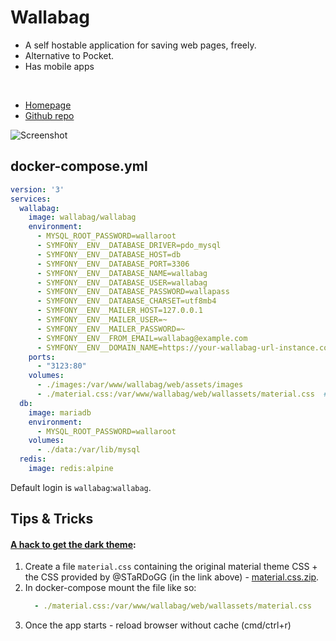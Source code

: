 # Wallabag

- A self hostable application for saving web pages, freely.
- Alternative to Pocket.
- Has mobile apps

<br>

- [Homepage](https://www.wallabag.it/en)
- [Github repo](https://github.com/wallabag/docker)

![Screenshot](wallabag.jpg)


## docker-compose.yml
```yml
version: '3'
services:
  wallabag:
    image: wallabag/wallabag
    environment:
      - MYSQL_ROOT_PASSWORD=wallaroot
      - SYMFONY__ENV__DATABASE_DRIVER=pdo_mysql
      - SYMFONY__ENV__DATABASE_HOST=db
      - SYMFONY__ENV__DATABASE_PORT=3306
      - SYMFONY__ENV__DATABASE_NAME=wallabag
      - SYMFONY__ENV__DATABASE_USER=wallabag
      - SYMFONY__ENV__DATABASE_PASSWORD=wallapass
      - SYMFONY__ENV__DATABASE_CHARSET=utf8mb4
      - SYMFONY__ENV__MAILER_HOST=127.0.0.1
      - SYMFONY__ENV__MAILER_USER=~
      - SYMFONY__ENV__MAILER_PASSWORD=~
      - SYMFONY__ENV__FROM_EMAIL=wallabag@example.com
      - SYMFONY__ENV__DOMAIN_NAME=https://your-wallabag-url-instance.com
    ports:
      - "3123:80"
    volumes:
      - ./images:/var/www/wallabag/web/assets/images
      - ./material.css:/var/www/wallabag/web/wallassets/material.css  # dark theme hack
  db:
    image: mariadb
    environment:
      - MYSQL_ROOT_PASSWORD=wallaroot
    volumes:
      - ./data:/var/lib/mysql
  redis:
    image: redis:alpine
```

Default login is `wallabag`:`wallabag`.


## Tips & Tricks

#### [A hack to get the dark theme](https://github.com/wallabag/wallabag/issues/1521#issuecomment-720541571):

1. Create a file `material.css` containing the original material theme CSS + the CSS provided by @STaRDoGG (in the link above) - [material.css.zip](wallabag-material.css.zip).
2. In docker-compose mount the file like so:
    ```yml
      - ./material.css:/var/www/wallabag/web/wallassets/material.css
    ```
3. Once the app starts - reload browser without cache (cmd/ctrl+r)

